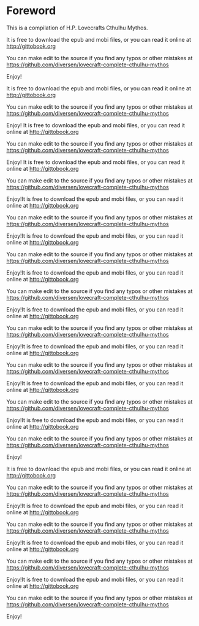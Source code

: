 # Foreword

<span class="first">
This is a compilation of H.P. Lovecrafts Cthulhu Mythos. 
</span>

It is free to download the epub and mobi files, or you can read it online at <http://gittobook.org>

You can make edit to the source if you find any typos or other mistakes at <https://github.com/diversen/lovecraft-complete-cthulhu-mythos>

Enjoy!

It is free to download the epub and mobi files, or you can read it online at <http://gittobook.org>

You can make edit to the source if you find any typos or other mistakes at <https://github.com/diversen/lovecraft-complete-cthulhu-mythos>

Enjoy!
It is free to download the epub and mobi files, or you can read it online at <http://gittobook.org>

You can make edit to the source if you find any typos or other mistakes at <https://github.com/diversen/lovecraft-complete-cthulhu-mythos>

Enjoy!
It is free to download the epub and mobi files, or you can read it online at <http://gittobook.org>

You can make edit to the source if you find any typos or other mistakes at <https://github.com/diversen/lovecraft-complete-cthulhu-mythos>

Enjoy!It is free to download the epub and mobi files, or you can read it online at <http://gittobook.org>

You can make edit to the source if you find any typos or other mistakes at <https://github.com/diversen/lovecraft-complete-cthulhu-mythos>

Enjoy!It is free to download the epub and mobi files, or you can read it online at <http://gittobook.org>

You can make edit to the source if you find any typos or other mistakes at <https://github.com/diversen/lovecraft-complete-cthulhu-mythos>

Enjoy!It is free to download the epub and mobi files, or you can read it online at <http://gittobook.org>

You can make edit to the source if you find any typos or other mistakes at <https://github.com/diversen/lovecraft-complete-cthulhu-mythos>

Enjoy!It is free to download the epub and mobi files, or you can read it online at <http://gittobook.org>

You can make edit to the source if you find any typos or other mistakes at <https://github.com/diversen/lovecraft-complete-cthulhu-mythos>

Enjoy!It is free to download the epub and mobi files, or you can read it online at <http://gittobook.org>

You can make edit to the source if you find any typos or other mistakes at <https://github.com/diversen/lovecraft-complete-cthulhu-mythos>

Enjoy!It is free to download the epub and mobi files, or you can read it online at <http://gittobook.org>

You can make edit to the source if you find any typos or other mistakes at <https://github.com/diversen/lovecraft-complete-cthulhu-mythos>

Enjoy!It is free to download the epub and mobi files, or you can read it online at <http://gittobook.org>

You can make edit to the source if you find any typos or other mistakes at <https://github.com/diversen/lovecraft-complete-cthulhu-mythos>

Enjoy!

It is free to download the epub and mobi files, or you can read it online at <http://gittobook.org>

You can make edit to the source if you find any typos or other mistakes at <https://github.com/diversen/lovecraft-complete-cthulhu-mythos>

Enjoy!It is free to download the epub and mobi files, or you can read it online at <http://gittobook.org>

You can make edit to the source if you find any typos or other mistakes at <https://github.com/diversen/lovecraft-complete-cthulhu-mythos>

Enjoy!It is free to download the epub and mobi files, or you can read it online at <http://gittobook.org>

You can make edit to the source if you find any typos or other mistakes at <https://github.com/diversen/lovecraft-complete-cthulhu-mythos>

Enjoy!It is free to download the epub and mobi files, or you can read it online at <http://gittobook.org>

You can make edit to the source if you find any typos or other mistakes at <https://github.com/diversen/lovecraft-complete-cthulhu-mythos>

Enjoy!


